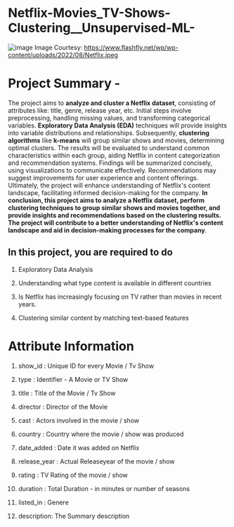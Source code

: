 # Netflix-Movies_TV-Shows-Clustering__Unsupervised-ML-

![image](https://github.com/Wolverine-Shiva/Netflix-Movies_TV-Shows-Clustering__Unsupervised-ML-/assets/132210827/10c3ff6f-cb3d-4b2a-a615-43643afd19e6)
Image Courtesy: https://www.flashfly.net/wp/wp-content/uploads/2022/08/Netflix.jpeg
# **Project Summary -**
The project aims to **analyze and cluster a Netflix dataset**, consisting of attributes like: title, genre, release year, etc. Initial steps involve preprocessing, handling missing values, and transforming categorical variables. **Exploratory Data Analysis (EDA)** techniques will provide insights into variable distributions and relationships. Subsequently, **clustering algorithms** like **k-means** will group similar shows and movies, determining optimal clusters. The results will be evaluated to understand common characteristics within each group, aiding Netflix in content categorization and recommendation systems. Findings will be summarized concisely, using visualizations to communicate effectively.
Recommendations may suggest improvements for user experience and content offerings. Ultimately, the project will enhance understanding of Netflix's content landscape, facilitating informed decision-making for the company.
**In conclusion, this project aims to analyze a Netflix dataset, perform clustering techniques to group similar shows and movies together, and provide insights and recommendations based on the clustering results. The project will contribute to a better understanding of Netflix's content landscape and aid in decision-making processes for the company**.

## <b>In this  project, you are required to do </b>
1. Exploratory Data Analysis 

2. Understanding what type content is available in different countries

3. Is Netflix has increasingly focusing on TV rather than movies in recent years.
4. Clustering similar content by matching text-based features

# **Attribute Information**
1. show_id : Unique ID for every Movie / Tv Show

2. type : Identifier - A Movie or TV Show

3. title : Title of the Movie / Tv Show

4. director : Director of the Movie

5. cast : Actors involved in the movie / show

6. country : Country where the movie / show was produced

7. date_added : Date it was added on Netflix

8. release_year : Actual Releaseyear of the movie / show

9. rating : TV Rating of the movie / show

10. duration : Total Duration - in minutes or number of seasons

11. listed_in : Genere

12. description: The Summary description
